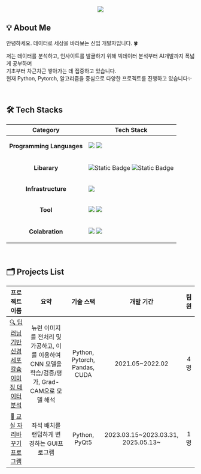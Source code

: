 


<div align="center">
   <img src="https://capsule-render.vercel.app/api?type=waving&color=gradient&customColorList=0,1,2,3,6,10,14,16,18,19,20,21,24,25,26,27,30&height=180&text=TAEHEE's%20github🛫&animation=twinkling&fontColor=ffffff&fontSize=50" />
    </div>
    <div style="text-align: left;"> 
</div>


## 💡 About Me
안녕하세요. 데이터로 세상을 바라보는 신입 개발자입니다. 🍀
<br>

저는 데이터를 분석하고, 인사이트를 발굴하기 위해
빅데이터 분석부터 AI개발까지 폭넓게 공부하며 <br> 기초부터 차근차근 쌓아가는 데 집중하고 있습니다.<br>
현재 Python, Pytorch, 알고리즘을 중심으로 다양한 프로젝트를 진행하고 있습니다✨


<br>


## 🛠️ Tech Stacks 
|Category|Tech Stack|
|:---:|:---:|
|**Programming Languages** |<p align="left"> <img src="https://img.shields.io/badge/Python-3776AB?style=for-the-badge&logo=Python&logoColor=white"> <img src="https://img.shields.io/badge/C-A8B9CC?style=for-the-badge&logo=C&logoColor=white"> </p> |
|**Libarary**|<p align="left"> <img alt="Static Badge" src="https://img.shields.io/badge/Pytorch-EE4C2C?style=for-the-badge&logo=Pytorch&logoColor=white"> <img alt="Static Badge" src="https://img.shields.io/badge/Pandas-%23150458?style=for-the-badge&logo=Pandas&logoColor=white"> </p> |
|**Infrastructure**|<p align="left"> <img src="https://img.shields.io/badge/Linux-FCC624?style=for-the-badge&logo=Linux&logoColor=white"> </p> |
|**Tool**|<p align="left"> <img src="https://img.shields.io/badge/Git-F05032?style=for-the-badge&logo=Git&logoColor=white"> <img src="https://img.shields.io/badge/GitHub-181717?style=for-the-badge&logo=github&logoColor=white"/> </p> |
|**Colabration**|<p align="left"> <img src="https://img.shields.io/badge/Notion-%23000000.svg?style=for-the-badge&logo=notion&logoColor=white"/>  <img src="https://img.shields.io/badge/Slack-4A154B?style=for-the-badge&logo=slack&logoColor=white"/> </p> |
<br>

## 🗂️ Projects List 
<!-- table 형식 -->
|프로젝트 이름|요약|기술 스택|개발 기간|팀원|
|:---:|:---:|:---:|:---:|:---:|
|[🔍 딥러닝 기반 신경세포 칼슘 이미징 데이터 분석](https://github.com/taeddy/Neuron_CNN_Interpretation)|뉴런 이미지를 전처리 및 가공하고, 이를 이용하여 CNN 모델을 학습/검증/평가, Grad-CAM으로 모델 해석|Python, Pytorch, Pandas, CUDA|2021.05~2022.02|4명|
|[🔄 교실 자리바꾸기 프로그램](https://github.com/taeddy/ReplaceSeat)|좌석 배치를 랜덤하게 변경하는 GUI프로그램|Python, PyQt5|2023.03.15&#126;2023.03.31, 2025.05.13&#126;|1명|

<br>

<!--
## 🏅 Stats 
<div>
    <img src="https://github-readme-stats.vercel.app/api?username=taeddy" height="160" /> 
    <img src="https://github-readme-stats.vercel.app/api/top-langs/?username=taeddy&layout=compact" height="160" />
</div> 
<br>
<div align="center">
<a href="https://www.gitanimals.org/en_US?utm_medium=image&utm_source=taeddy&utm_content=farm">
<img
  src="https://render.gitanimals.org/farms/taeddy"
  width="500"
  height="250"
/>
</a>
</div>
-->


